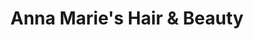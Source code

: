 ---
title: "Anna Marie's Hair & Beauty"
url: /waterford/anna-maries-hair-und-beauty/
shop: Kosmetik
---